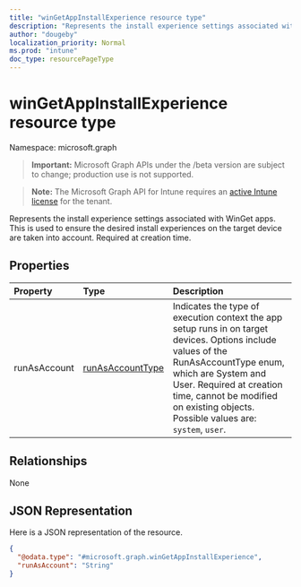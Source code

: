 ```yaml
---
title: "winGetAppInstallExperience resource type"
description: "Represents the install experience settings associated with WinGet apps. This is used to ensure the desired install experiences on the target device are taken into account. Required at creation time."
author: "dougeby"
localization_priority: Normal
ms.prod: "intune"
doc_type: resourcePageType
---
```


# winGetAppInstallExperience resource type

Namespace: microsoft.graph

> **Important:** Microsoft Graph APIs under the /beta version are subject to change; production use is not supported.

> **Note:** The Microsoft Graph API for Intune requires an [active Intune license](https://go.microsoft.com/fwlink/?linkid=839381) for the tenant.

Represents the install experience settings associated with WinGet apps. This is used to ensure the desired install experiences on the target device are taken into account. Required at creation time.

## Properties
|Property|Type|Description|
|:---|:---|:---|
|runAsAccount|[runAsAccountType](../resources/intune-shared-runasaccounttype.md)|Indicates the type of execution context the app setup runs in on target devices. Options include values of the RunAsAccountType enum, which are System and User. Required at creation time, cannot be modified on existing objects. Possible values are: `system`, `user`.|

## Relationships
None

## JSON Representation
Here is a JSON representation of the resource.
<!-- {
  "blockType": "resource",
  "@odata.type": "microsoft.graph.winGetAppInstallExperience"
}
-->
``` json
{
  "@odata.type": "#microsoft.graph.winGetAppInstallExperience",
  "runAsAccount": "String"
}
```






